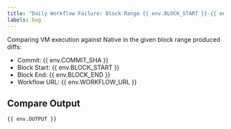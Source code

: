```yaml
---
title: "Daily Workflow Failure: Block Range {{ env.BLOCK_START }}-{{ env.BLOCK_END }}"
labels: bug
---
```


Comparing VM execution against Native in the given block range produced diffs:

- Commit: {{ env.COMMIT_SHA }}
- Block Start: {{ env.BLOCK_START }}
- Block End: {{ env.BLOCK_END }}
- Workflow URL: {{ env.WORKFLOW_URL }}

## Compare Output

```
{{ env.OUTPUT }}
```
